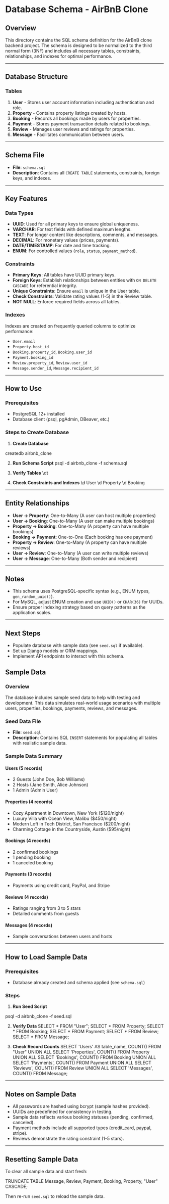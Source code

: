 # Database Schema - AirBnB Clone

## Overview
This directory contains the SQL schema definition for the AirBnB clone backend project. The schema is designed to be normalized to the third normal form (3NF) and includes all necessary tables, constraints, relationships, and indexes for optimal performance.

---

## Database Structure

### Tables
1. **User** - Stores user account information including authentication and role.
2. **Property** - Contains property listings created by hosts.
3. **Booking** - Records all bookings made by users for properties.
4. **Payment** - Stores payment transaction details related to bookings.
5. **Review** - Manages user reviews and ratings for properties.
6. **Message** - Facilitates communication between users.

---

## Schema File

- **File**: `schema.sql`
- **Description**: Contains all `CREATE TABLE` statements, constraints, foreign keys, and indexes.

---

## Key Features

### Data Types
- **UUID**: Used for all primary keys to ensure global uniqueness.
- **VARCHAR**: For text fields with defined maximum lengths.
- **TEXT**: For longer content like descriptions, comments, and messages.
- **DECIMAL**: For monetary values (prices, payments).
- **DATE/TIMESTAMP**: For date and time tracking.
- **ENUM**: For controlled values (`role`, `status`, `payment_method`).

### Constraints
- **Primary Keys**: All tables have UUID primary keys.
- **Foreign Keys**: Establish relationships between entities with `ON DELETE CASCADE` for referential integrity.
- **Unique Constraints**: Ensure `email` is unique in the User table.
- **Check Constraints**: Validate rating values (1-5) in the Review table.
- **NOT NULL**: Enforce required fields across all tables.

### Indexes
Indexes are created on frequently queried columns to optimize performance:
- `User.email`
- `Property.host_id`
- `Booking.property_id`, `Booking.user_id`
- `Payment.booking_id`
- `Review.property_id`, `Review.user_id`
- `Message.sender_id`, `Message.recipient_id`

---

## How to Use

### Prerequisites
- PostgreSQL 12+ installed
- Database client (psql, pgAdmin, DBeaver, etc.)

### Steps to Create Database

1. **Create Database**

createdb airbnb_clone


2. **Run Schema Script**
psql -d airbnb_clone -f schema.sql


3. **Verify Tables**
\dt


4. **Check Constraints and Indexes**
\d User
\d Property
\d Booking



---

## Entity Relationships

- **User → Property**: One-to-Many (A user can host multiple properties)
- **User → Booking**: One-to-Many (A user can make multiple bookings)
- **Property → Booking**: One-to-Many (A property can have multiple bookings)
- **Booking → Payment**: One-to-One (Each booking has one payment)
- **Property → Review**: One-to-Many (A property can have multiple reviews)
- **User → Review**: One-to-Many (A user can write multiple reviews)
- **User → Message**: One-to-Many (Both sender and recipient)

---

## Notes
- This schema uses PostgreSQL-specific syntax (e.g., ENUM types, `gen_random_uuid()`).
- For MySQL, adjust ENUM creation and use `UUID()` or `CHAR(36)` for UUIDs.
- Ensure proper indexing strategy based on query patterns as the application scales.

---

## Next Steps
- Populate database with sample data (see `seed.sql` if available).
- Set up Django models or ORM mappings.
- Implement API endpoints to interact with this schema.


## Sample Data

### Overview
The database includes sample seed data to help with testing and development. This data simulates real-world usage scenarios with multiple users, properties, bookings, payments, reviews, and messages.

### Seed Data File
- **File**: `seed.sql`
- **Description**: Contains SQL `INSERT` statements for populating all tables with realistic sample data.

### Sample Data Summary

#### Users (5 records)
- 2 Guests (John Doe, Bob Williams)
- 2 Hosts (Jane Smith, Alice Johnson)
- 1 Admin (Admin User)

#### Properties (4 records)
- Cozy Apartment in Downtown, New York ($120/night)
- Luxury Villa with Ocean View, Malibu ($450/night)
- Modern Loft in Tech District, San Francisco ($200/night)
- Charming Cottage in the Countryside, Austin ($95/night)

#### Bookings (4 records)
- 2 confirmed bookings
- 1 pending booking
- 1 canceled booking

#### Payments (3 records)
- Payments using credit card, PayPal, and Stripe

#### Reviews (4 records)
- Ratings ranging from 3 to 5 stars
- Detailed comments from guests

#### Messages (4 records)
- Sample conversations between users and hosts

---

## How to Load Sample Data

### Prerequisites
- Database already created and schema applied (see `schema.sql`)

### Steps

1. **Run Seed Script**

psql -d airbnb_clone -f seed.sql

2. **Verify Data**
SELECT * FROM "User";
SELECT * FROM Property;
SELECT * FROM Booking;
SELECT * FROM Payment;
SELECT * FROM Review;
SELECT * FROM Message;


3. **Check Record Counts**
SELECT 'Users' AS table_name, COUNT() FROM "User"
UNION ALL
SELECT 'Properties', COUNT() FROM Property
UNION ALL
SELECT 'Bookings', COUNT() FROM Booking
UNION ALL
SELECT 'Payments', COUNT() FROM Payment
UNION ALL
SELECT 'Reviews', COUNT() FROM Review
UNION ALL
SELECT 'Messages', COUNT() FROM Message;


---

## Notes on Sample Data
- All passwords are hashed using bcrypt (sample hashes provided).
- UUIDs are predefined for consistency in testing.
- Sample data reflects various booking statuses (pending, confirmed, canceled).
- Payment methods include all supported types (credit_card, paypal, stripe).
- Reviews demonstrate the rating constraint (1-5 stars).

---

## Resetting Sample Data
To clear all sample data and start fresh:

TRUNCATE TABLE Message, Review, Payment, Booking, Property, "User" CASCADE;


Then re-run `seed.sql` to reload the sample data.